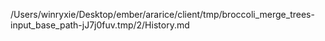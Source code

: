 /Users/winryxie/Desktop/ember/ararice/client/tmp/broccoli_merge_trees-input_base_path-jJ7j0fuv.tmp/2/History.md